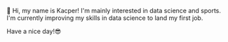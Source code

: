 👋 Hi, my name is Kacper!
I'm mainly interested in data science and sports.
I'm currently improving my skills in data science to land my first job.

Have a nice day!😎 



